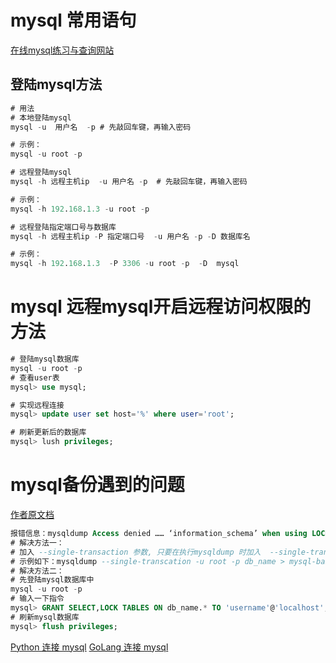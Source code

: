# mysql 常用语句

[在线mysql练习与查询网站](https://www.liaoxuefeng.com/wiki/1177760294764384/1179611432985088)

## 登陆mysql方法
```sql
# 用法
# 本地登陆mysql
mysql -u  用户名  -p # 先敲回车键，再输入密码

# 示例：
mysql -u root -p 

# 远程登陆mysql
mysql -h 远程主机ip  -u 用户名 -p  # 先敲回车键，再输入密码

# 示例：
mysql -h 192.168.1.3 -u root -p 

# 远程登陆指定端口号与数据库
mysql -h 远程主机ip -P 指定端口号  -u 用户名 -p -D 数据库名

# 示例：
mysql -h 192.168.1.3  -P 3306 -u root -p  -D  mysql

```
# mysql 远程mysql开启远程访问权限的方法
```sql
# 登陆mysql数据库
mysql -u root -p
# 查看user表
mysql> use mysql;

# 实现远程连接
mysql> update user set host='%' where user='root';

# 刷新更新后的数据库
mysql> lush privileges;
```

# mysql备份遇到的问题
[作者原文档](https://www.ltsplus.com/mysql/fix-mysqldump-got-error-1044-access-denied-for-user-rootlocalhost-to-database-information_schema-when-using-lock-tables)
```sql
报错信息：mysqldump Access denied …… ‘information_schema’ when using LOCK TABLES
# 解决方法一：
# 加入 --single-transaction 参数, 只要在执行mysqldump 时加入  --single-transaction 参数，便不会出现错误
# 示例如下：mysqldump --single-transcation -u root -p db_name > mysql-bakup.sql
# 解决方法二：
# 先登陆mysql数据库中
mysql -u root -p
# 输入一下指令
mysql> GRANT SELECT,LOCK TABLES ON db_name.* TO 'username'@'localhost';
# 刷新mysql数据库
mysql> flush privileges;
```
[Python 连接 mysql](https://www.w3schools.com/python/python_mysql_create_db.asp)
[GoLang 连接 mysql](https://tutorialedge.net/golang/golang-mysql-tutorial/)
